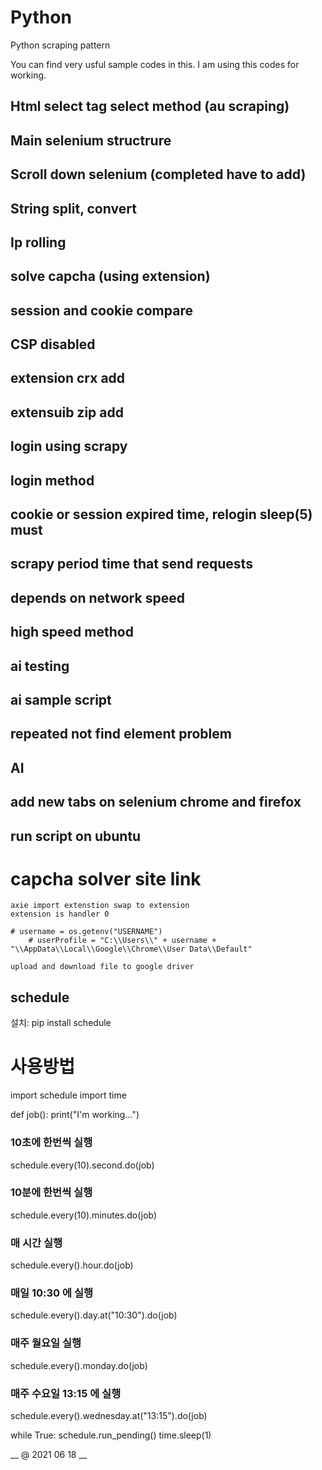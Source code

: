 # Python
Python scraping pattern

You can find very usful sample codes in this.
I am using this codes for working.
## Html select tag select method (au scraping)
## Main selenium structrure
## Scroll down selenium (completed have to add)
## String split, convert
## Ip rolling
## solve capcha (using extension)
## session and cookie compare
## CSP disabled
## extension crx add
## extensuib zip add
## login using scrapy
## login method 
## cookie or session expired time, relogin  sleep(5) must
## scrapy period time that send requests
## depends on network speed
## high speed method
## ai testing
## ai sample script
## repeated not find element problem
## AI
## add new tabs on selenium chrome and firefox
## run script on ubuntu
            
   # capcha solver site link
    
    axie import extenstion swap to extension
    extension is handler 0
    
    # username = os.getenv("USERNAME")
        # userProfile = "C:\\Users\\" + username + "\\AppData\\Local\\Google\\Chrome\\User Data\\Default"
    
    upload and download file to google driver
    
## schedule
설치: 
pip install schedule


# 사용방법
import schedule
import time
 
def job():
    print("I'm working...")
 

### 10초에 한번씩 실행
schedule.every(10).second.do(job)
### 10분에 한번씩 실행
schedule.every(10).minutes.do(job)
### 매 시간 실행
schedule.every().hour.do(job)
### 매일 10:30 에 실행
schedule.every().day.at("10:30").do(job)
### 매주 월요일 실행
schedule.every().monday.do(job)
### 매주 수요일 13:15 에 실행
schedule.every().wednesday.at("13:15").do(job)
 

while True:
    schedule.run_pending()
    time.sleep(1)
    
__  @ 2021 06 18 __

